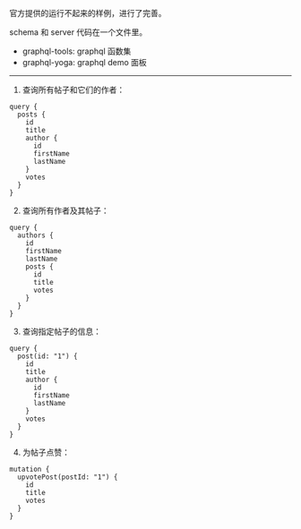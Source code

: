 官方提供的运行不起来的样例，进行了完善。

schema 和 server 代码在一个文件里。

- graphql-tools: graphql 函数集
- graphql-yoga: graphql demo 面板

-----

1. 查询所有帖子和它们的作者：
```
query {
  posts {
    id
    title
    author {
      id
      firstName
      lastName
    }
    votes
  }
}
```

2. 查询所有作者及其帖子：
```
query {
  authors {
    id
    firstName
    lastName
    posts {
      id
      title
      votes
    }
  }
}
```

3. 查询指定帖子的信息：
```
query {
  post(id: "1") {
    id
    title
    author {
      id
      firstName
      lastName
    }
    votes
  }
}
```

4. 为帖子点赞：
```
mutation {
  upvotePost(postId: "1") {
    id
    title
    votes
  }
}
```